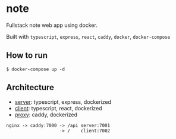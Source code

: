 # note

Fullstack note web app using docker.

Built with `typescript`, `express`, `react`, `caddy`, `docker`, `docker-compose`

## How to run

```shell
$ docker-compose up -d
```

## Architecture

- [server](/server): typescript, express, dockerized
- [client](/client): typescript, react, dockerized
- [proxy](/proxy): caddy, dockerized

```
nginx -> caddy:7000 -> /api server:7001
                    -> /    client:7002
```

